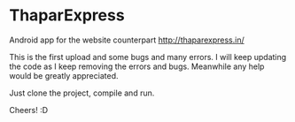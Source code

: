 # ThaparExpress
Android app for the website counterpart
http://thaparexpress.in/

This is the first upload and some bugs and many errors. I will keep updating the code as I keep removing the errors and bugs. Meanwhile any help would be greatly appreciated.

Just clone the project, compile and run.

Cheers! :D 
